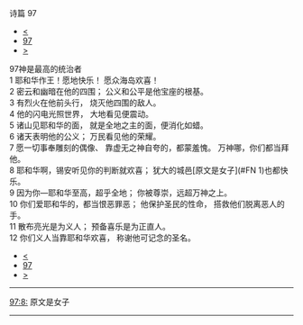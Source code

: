 ﻿





 诗篇 97




* [<](bible/PSA096.md)
* [97](bible/PSA.md)
* [>](bible/PSA098.md)



 
97神是最高的统治者  
1 耶和华作王！愿地快乐！ 愿众海岛欢喜！  
2 密云和幽暗在他的四围； 公义和公平是他宝座的根基。  
3 有烈火在他前头行， 烧灭他四围的敌人。  
4 他的闪电光照世界， 大地看见便震动。  
5 诸山见耶和华的面， 就是全地之主的面，便消化如蜡。     
6 诸天表明他的公义； 万民看见他的荣耀。  
7 愿一切事奉雕刻的偶像、 靠虚无之神自夸的，都蒙羞愧。 万神哪，你们都当拜他。  
8 耶和华啊，锡安听见你的判断就欢喜； 犹大的城邑[原文是女子](#FN
1)也都快乐。  
9 因为你—耶和华至高，超乎全地； 你被尊崇，远超万神之上。     
10 你们爱耶和华的，都当恨恶罪恶； 他保护圣民的性命， 搭救他们脱离恶人的手。  
11 散布亮光是为义人； 预备喜乐是为正直人。  
12 你们义人当靠耶和华欢喜， 称谢他可记念的圣名。 
* [<](bible/PSA096.md)
* [97](bible/PSA.md)
* [>](bible/PSA098.md)





---


[97:8:](#V8)
原文是女子




---









